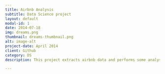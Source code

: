 ```yaml
---
title: Airbnb Analysis
subtitle: Data Science project
layout: default
modal-id: 1
date: 2014-07-18
img: dreams.png
thumbnail: dreams-thumbnail.png
alt: image-alt
project-date: April 2014
client: Github
category: DS
description: This project extracts airbnb data and performs some analysis and feeds to the dashbaord for end-users.

---
```

